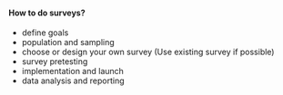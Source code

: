 
#### How to do surveys?
- define goals
- population and sampling 
- choose or design your own survey (Use existing survey if possible)
- survey pretesting
- implementation and launch
- data analysis and reporting

